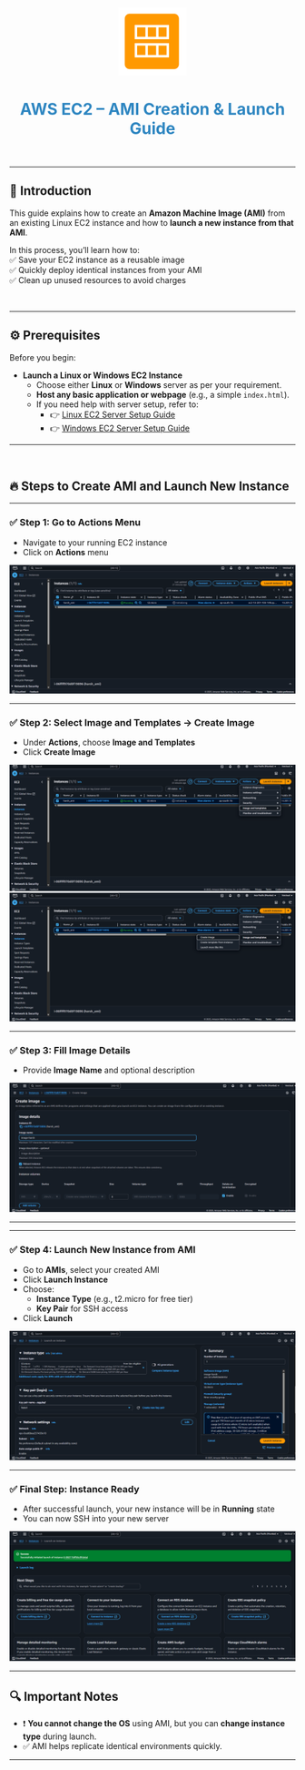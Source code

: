 <p align="center">
  <img src="logo.png" width="120"/>
</p>

<h1 align="center" style="color:#2E86C1;">AWS EC2 – AMI Creation & Launch Guide </h1>
</br>

---

## 📝 Introduction  

This guide explains how to create an **Amazon Machine Image (AMI)** from an existing Linux EC2 instance and how to **launch a new instance from that AMI**.

In this process, you’ll learn how to:  
✅ Save your EC2 instance as a reusable image  
✅ Quickly deploy identical instances from your AMI  
✅ Clean up unused resources to avoid charges  

</br>

---

## ⚙️ Prerequisites  

Before you begin:  

- **Launch a Linux or Windows EC2 Instance**  
   - Choose either **Linux** or **Windows** server as per your requirement.  
   - **Host any basic application or webpage** (e.g., a simple `index.html`).  
   - If you need help with server setup, refer to:  
     - 👉 [Linux EC2 Server Setup Guide](https://github.com/Vatsaly76/aws-internship/blob/c2711b2ff2a10d4f4de49511c3d99f27deedcdf4/1.server-creation/linux-server/linux.md)  
     - 👉 [Windows EC2 Server Setup Guide](https://github.com/Vatsaly76/aws-internship/blob/c2711b2ff2a10d4f4de49511c3d99f27deedcdf4/1.server-creation/windows-server/windows-server.md)  

---

</br>

## 🔥 Steps to Create AMI and Launch New Instance  

---

### ✅ Step 1: Go to **Actions** Menu  
- Navigate to your running EC2 instance  
- Click on **Actions** menu  

![Step 1: Actions Menu](img-AMI/i1.png)

---

### ✅ Step 2: Select **Image and Templates → Create Image**  
- Under **Actions**, choose **Image and Templates**  
- Click **Create Image**  

![Step 2: Select Image & Templates](img-AMI/i2.png)  
![Step 2: Click Create Image](img-AMI/i3.png)  

---

### ✅ Step 3: Fill Image Details  
- Provide **Image Name** and optional description  

![Step 3: Add Image Details](img-AMI/i4.png)  

---



---

### ✅ Step 4: Launch New Instance from AMI  
- Go to **AMIs**, select your created AMI  
- Click **Launch Instance**  
- Choose:  
   - **Instance Type** (e.g., t2.micro for free tier)  
   - **Key Pair** for SSH access  
- Click **Launch**  

![Step 5: Instance Launch](img-AMI/i6.png)  

---

### ✅ Final Step: Instance Ready  
- After successful launch, your new instance will be in **Running** state  
- You can now SSH into your new server  

![Step 6: Instance Running](img-AMI/i7.png)  

---

## 🔍 Important Notes  
- ❗ **You cannot change the OS** using AMI, but you can **change instance type** during launch.  
- ✅ AMI helps replicate identical environments quickly.  

---

 
